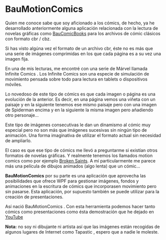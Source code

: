 # BauMotionComics

Quien me conoce sabe que soy aficionado a los cómics, de hecho, ya he desarrollado anteriormente alguna aplicación relacionada con la lectura de novelas gráficas como [BauComicBooks](https://github.com/jbautistam/ComicBook) para los archivos de cómic clásicos con formato cbr / cbz.

Si has visto algúna vez el formato de un archivo cbr, éste no es más que una serie de imágenes comprimidas en los que cada página es a su vez una imagen fija.

En una de mis lecturas, me encontré con una serie de Márvel llamada Infinite Comics . Los Infinite Comics son una especie de simulación de movimiento pensada sobre todo para lectura en tablets o dispositivos móviles.

Lo novedoso de este tipo de cómics es que cada imagen o página es una evolución de la anterior. Es decir, en una página vemos una viñeta con un paisaje y en la siguiente tenemos ese mismo paisaje pero con una imagen de Spiderman encima y en la siguiente la misma imagen pero añadiendo otro personaje...

Este tipo de imágenes consecutivas le dan un dinamismo al cómic muy especial pero no son más que imágenes sucesivas sin ningún tipo de animación. Una forma imaginativa de utilizar el formato actual sin necesidad de ampliarlo.

El caso es que ese tipo de cómics me llevó a preguntarme si existían otros formatos de novelas gráficas. Y realmente tenemos los llamados motion comics como por ejemplo [Broken Saints](https://youtu.be/VFmkoE5sSH4). A mí particularmente me parece más una película de dibujos animados (algo lenta) que un cómic...

**BauMotionComics** por su parte es una aplicación que aprovecha las posibilidades que ofrece WPF para gestionar imágenes, fondos y animaciones en la escritura de cómics que incorporasen movimiento pero sin pasarse. Esta aplicación, por supuesto también se puede utilizar para la creación de presentaciones.

Así nació BauMotionComics . Con esta herramienta podemos hacer tanto cómics como presentaciones como ésta demostración que he dejado en [YouTube](https://youtu.be/ej4IG_OFMyc)

**Nota:** no soy ni dibujante ni artista así que las imágenes están recogidas de algunos lugares de Internet como Tapastic , espero que a nadie le moleste.
